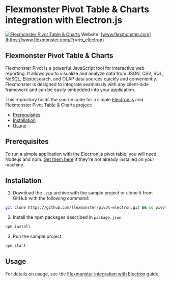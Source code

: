 # Flexmonster Pivot Table &amp; Charts integration with Electron.js
[![Flexmonster Pivot Table & Charts](https://cdn.flexmonster.com/landing.png)](https://flexmonster.com/?r=rm_electron)
Website: [www.flexmonster.com](https://www.flexmonster.com/?r=rm_electron)

## Flexmonster Pivot Table & Charts

Flexmonster Pivot is a powerful JavaScript tool for interactive web reporting. It allows you to visualize and analyze data from JSON, CSV, SQL, NoSQL, Elasticsearch, and OLAP data sources quickly and conveniently. Flexmonster is designed to integrate seamlessly with any client-side framework and can be easily embedded into your application.

This repository holds the source code for a simple [Electron.js](https://www.electronjs.org/) and Flexmonster Pivot Table & Charts project:

- [Prerequisites](#prerequisites)
- [Installation](#installation)
- [Usage](#usage)

## Prerequisites

To run a simple application with the Electron.js pivot table, you will need Node.js and npm. [Get them here](https://docs.npmjs.com/downloading-and-installing-node-js-and-npm) if they're not already installed on your machine.

 
## Installation

1. Download the `.zip` archive with the sample project or clone it from GitHub with the following command:

```bash
git clone https://github.com/flexmonster/pivot-electron.git && cd pivot-electron
```

2. Install the npm packages described in `package.json`: 

```bash
npm install
```

3. Run the sample project: 

```bash
npm start 
```

## Usage

For details on usage, see the [Flexmonster integration with Electron](https://www.flexmonster.com/doc/integration-with-electron-js/?r=rm_electron) guide.
